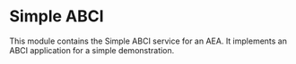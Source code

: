 # Simple ABCI

This module contains the Simple ABCI service for an AEA. It implements an ABCI application for a simple demonstration.
